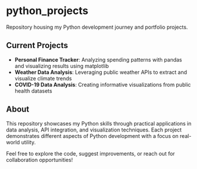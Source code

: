 # python_projects

Repository housing my Python development journey and portfolio projects.

## Current Projects

- **Personal Finance Tracker**: Analyzing spending patterns with pandas and visualizing results using matplotlib
- **Weather Data Analysis**: Leveraging public weather APIs to extract and visualize climate trends
- **COVID-19 Data Analysis**: Creating informative visualizations from public health datasets

## About

This repository showcases my Python skills through practical applications in data analysis, API integration, and visualization techniques. Each project demonstrates different aspects of Python development with a focus on real-world utility.

Feel free to explore the code, suggest improvements, or reach out for collaboration opportunities!
